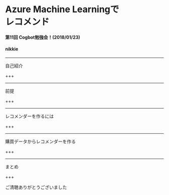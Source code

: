 # Azure Machine Learningで<br>レコメンド
#### 第11回 Cogbot勉強会！(2018/01/23)
#### nikkie

---

自己紹介

+++

---

前提

+++

---

レコメンダーを作るには

+++

---

購買データからレコメンダーを作る

+++

---

まとめ

+++

ご清聴ありがとうございました
